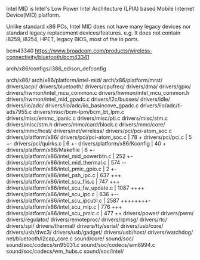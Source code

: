 Intel MID is Intel's Low Power Intel Architecture (LPIA) based Mobile Internet Device(MID) platform.

Unlike standard x86 PCs, Intel MID does not have many legacy devices nor standard legacy replacement devices/features. e.g. It does not contain i8259, i8254, HPET, legacy BIOS, most of the io ports.

bcm43340
https://www.broadcom.com/products/wireless-connectivity/bluetooth/bcm43341

arch/x86/configs/i386_edison_defconfig

arch/x86/
arch/x86/platform/intel-mid/
arch/x86/platform/mrst/
drivers/acpi/
drivers/bluetooth/
drivers/cpufreq/
drivers/dma/
drivers/gpio/
drivers/hwmon/intel_mcu_common.c
drivers/hwmon/intel_mcu_common.h
drivers/hwmon/intel_mid_gpadc.c
drivers/i2c/busses/
drivers/idle/
drivers/iio/adc/
drivers/iio/adc/iio_basincove_gpadc.c
drivers/iio/adc/ti-ads7955.c
drivers/misc/bcm-lpm/bcm_bt_lpm.c
drivers/misc/emmc_ipanic.c
drivers/misc/pti.c
drivers/misc/stm.c
drivers/misc/stm.h
drivers/mmc/card/block.c
drivers/mmc/core/
drivers/mmc/host/
drivers/net/wireless/
drivers/pci/pci-atom_soc.c
drivers/platform/x86/
 drivers/pci/pci-atom_soc.c                         |   78 +
 drivers/pci/pci.c                                  |    5 +-
 drivers/pci/quirks.c                               |    6 +-
 drivers/platform/x86/Kconfig                       |   40 +
 drivers/platform/x86/Makefile                      |    6 +-
 drivers/platform/x86/intel_mid_powerbtn.c          |  252 +-
 drivers/platform/x86/intel_mid_thermal.c           |  574 --
 drivers/platform/x86/intel_pmic_gpio.c             |    2 +-
 drivers/platform/x86/intel_psh_ipc.c               |  637 +++
 drivers/platform/x86/intel_scu_flis.c              |  747 +++
 drivers/platform/x86/intel_scu_fw_update.c         | 1087 ++++
 drivers/platform/x86/intel_scu_ipc.c               |  636 +--
 drivers/platform/x86/intel_scu_ipcutil.c           | 2587 ++++++++-
 drivers/platform/x86/intel_scu_mip.c               |  776 +++
 drivers/platform/x86/intel_scu_pmic.c              |  477 ++
drivers/power/
drivers/pwm/
drivers/regulator/
drivers/remoteproc/
drivers/rpmsg/
drivers/rtc/
drivers/spi/
drivers/thermal/
drivers/tty/serial/
drivers/usb/core/
drivers/usb/dwc3/
drivers/usb/gadget/
drivers/usb/host/
drivers/watchdog/
net/bluetooth/l2cap_core.c
sound/core/
sound/soc/
sound/soc/codecs/sn95031.c
sound/soc/codecs/wm8994.c
sound/soc/codecs/wm_hubs.c
sound/soc/intel/
